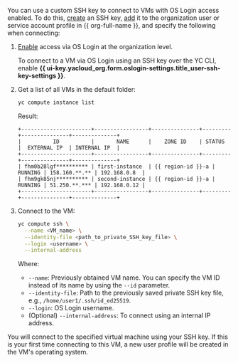 You can use a custom SSH key to connect to VMs with OS Login access enabled. To do this, [create](../../compute/operations/vm-connect/ssh.md#creating-ssh-keys) an SSH key, [add](../../organization/operations/add-ssh.md) it to the organization user or service account profile in {{ org-full-name }}, and specify the following when connecting:

1. [Enable](../../organization/operations/os-login-access.md) access via OS Login at the organization level.

    To connect to a VM via OS Login using an SSH key over the YC CLI, enable **{{ ui-key.yacloud_org.form.oslogin-settings.title_user-ssh-key-settings }}**.

1. Get a list of all VMs in the default folder:

    ```bash
    yc compute instance list
    ```

    Result:

    ```text
    +----------------------+-----------------+---------------+---------+---------------+--------------+
    |          ID          |       NAME      |    ZONE ID    | STATUS  |  EXTERNAL IP  | INTERNAL IP  |
    +----------------------+-----------------+---------------+---------+---------------+--------------+
    | fhm0b28lgf********** | first-instance  | {{ region-id }}-a | RUNNING | 158.160.**.** | 192.168.0.8  |
    | fhm9gk85nj********** | second-instance | {{ region-id }}-a | RUNNING | 51.250.**.*** | 192.168.0.12 |
    +----------------------+-----------------+---------------+---------+---------------+--------------+
    ```

1. Connect to the VM:

    ```bash
    yc compute ssh \
      --name <VM_name> \
      --identity-file <path_to_private_SSH_key_file> \
      --login <username> \
      --internal-address
    ```

    Where:

    * `--name`: Previously obtained VM name. You can specify the VM ID instead of its name by using the `--id` parameter.
    * `--identity-file`: Path to the previously saved private SSH key file, e.g., `/home/user1/.ssh/id_ed25519`.
    * `--login`: OS Login username.
    * (Optional) `--internal-address`: To connect using an internal IP address.

You will connect to the specified virtual machine using your SSH key. If this is your first time connecting to this VM, a new user profile will be created in the VM's operating system.